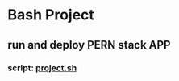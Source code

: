 # Bash Project

## run and deploy PERN stack APP
### script: [project.sh](https://github.com/IbrahimmAdel/DevOps_sprints/blob/main/Bash%20Scripting/Project/project.sh)
